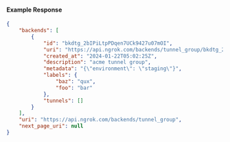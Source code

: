 <!-- Code generated for API Clients. DO NOT EDIT. -->

#### Example Response

```json
{
	"backends": [
		{
			"id": "bkdtg_2bIPiLtpPDqen7UCk9427u07mOI",
			"uri": "https://api.ngrok.com/backends/tunnel_group/bkdtg_2bIPiLtpPDqen7UCk9427u07mOI",
			"created_at": "2024-01-22T05:02:25Z",
			"description": "acme tunnel group",
			"metadata": "{\"environment\": \"staging\"}",
			"labels": {
				"baz": "qux",
				"foo": "bar"
			},
			"tunnels": []
		}
	],
	"uri": "https://api.ngrok.com/backends/tunnel_group",
	"next_page_uri": null
}
```

